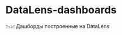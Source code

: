 # DataLens-dashboards
:chart_with_downwards_trend::chart_with_upwards_trend:Дашборды построенные на DataLens
